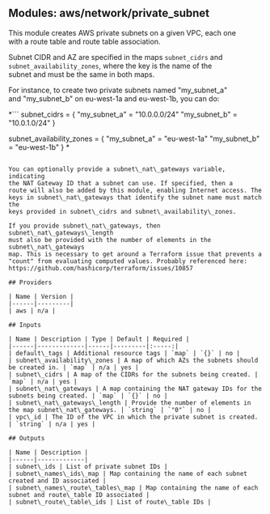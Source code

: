 ## Modules: aws/network/private\_subnet

This module creates AWS private subnets on a given VPC, each one  
with a route table and route table association.

Subnet CIDR and AZ are specified in the maps `subnet_cidrs` and
`subnet_availability_zones`, where the key is the name of the  
subnet and must be the same in both maps.

For instance, to create two private subnets named "my\_subnet\_a"  
and "my\_subnet\_b" on eu-west-1a and eu-west-1b, you can do:

\*```
subnet_cidrs = {
  "my_subnet_a" = "10.0.0.0/24"
  "my_subnet_b" = "10.0.1.0/24"
}

subnet_availability_zones = {
  "my_subnet_a" = "eu-west-1a"
  "my_subnet_b" = "eu-west-1b"
}
*
```

You can optionally provide a subnet\_nat\_gateways variable, indicating  
the NAT Gateway ID that a subnet can use. If specified, then a  
route will also be added by this module, enabling Internet access. The  
keys in subnet\_nat\_gateways that identify the subnet name must match the  
keys provided in subnet\_cidrs and subnet\_availability\_zones.

If you provide subnet\_nat\_gateways, then subnet\_nat\_gateways\_length  
must also be provided with the number of elements in the subnet\_nat\_gateways  
map. This is necessary to get around a Terraform issue that prevents a
"count" from evaluating computed values. Probably referenced here:  
https://github.com/hashicorp/terraform/issues/10857

## Providers

| Name | Version |
|------|---------|
| aws | n/a |

## Inputs

| Name | Description | Type | Default | Required |
|------|-------------|------|---------|:-----:|
| default\_tags | Additional resource tags | `map` | `{}` | no |
| subnet\_availability\_zones | A map of which AZs the subnets should be created in. | `map` | n/a | yes |
| subnet\_cidrs | A map of the CIDRs for the subnets being created. | `map` | n/a | yes |
| subnet\_nat\_gateways | A map containing the NAT gateway IDs for the subnets being created. | `map` | `{}` | no |
| subnet\_nat\_gateways\_length | Provide the number of elements in the map subnet\_nat\_gateways. | `string` | `"0"` | no |
| vpc\_id | The ID of the VPC in which the private subnet is created. | `string` | n/a | yes |

## Outputs

| Name | Description |
|------|-------------|
| subnet\_ids | List of private subnet IDs |
| subnet\_names\_ids\_map | Map containing the name of each subnet created and ID associated |
| subnet\_names\_route\_tables\_map | Map containing the name of each subnet and route\_table ID associated |
| subnet\_route\_table\_ids | List of route\_table IDs |

